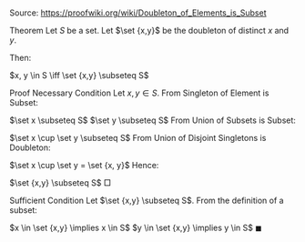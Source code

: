 # 

Source: https://proofwiki.org/wiki/Doubleton_of_Elements_is_Subset



Theorem
Let $S$ be a set.
Let $\set {x,y}$ be the doubleton of distinct $x$ and $y$.

Then:

$x, y \in S \iff \set {x,y} \subseteq S$


Proof
Necessary Condition
Let $x, y \in S$.
From Singleton of Element is Subset:

$\set x \subseteq S$
$\set y \subseteq S$
From Union of Subsets is Subset:

$\set x \cup \set y \subseteq S$
From Union of Disjoint Singletons is Doubleton:

$\set x \cup \set y = \set {x, y}$
Hence:

$\set {x,y} \subseteq S$
$\Box$


Sufficient Condition
Let $\set {x,y} \subseteq S$.
From the definition of a subset:

$x \in \set {x,y} \implies x \in S$
$y \in \set {x,y} \implies y \in S$
$\blacksquare$





